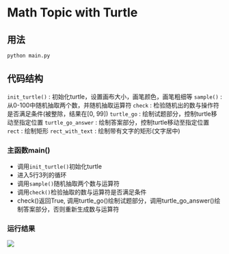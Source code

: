 # Math Topic with Turtle

## 用法

```Python
python main.py
```

## 代码结构

`init_turtle()` : 初始化turtle，设置画布大小，画笔颜色，画笔粗细等
`sample()` : 从0-100中随机抽取两个数，并随机抽取运算符
`check` : 检验随机出的数与操作符是否满足条件(被整除，结果在[0, 99])
`turtle_go` : 绘制试题部分，控制turtle移动至指定位置
`turtle_go_answer` : 绘制答案部分，控制turtle移动至指定位置
`rect` : 绘制矩形
`rect_with_text` : 绘制带有文字的矩形(文字居中)

### 主函数main()

* 调用`init_turtle()`初始化turtle
* 进入5行3列的循环
* 调用`sample()`随机抽取两个数与运算符
* 调用`check()`检验抽取的数与运算符是否满足条件
* check()返回True, 调用turtle_go()绘制试题部分，调用turtle_go_answer()绘制答案部分，否则重新生成数与运算符

### 运行结果

![](https://cdn.jsdelivr.net/gh/QingYunA/my-img@main/20230320200952.png)
